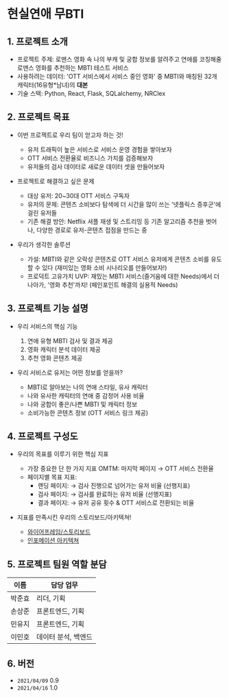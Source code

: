 # 현실연애 무BTI

## 1. 프로젝트 소개
- 프로젝트 주제:
   로맨스 영화 속 나의 부캐 및 궁합 정보를 알려주고
   연애를 코칭해줄 로맨스 영화를 추천하는 MBTI 테스트 서비스
- 사용하려는 데이터: 'OTT 서비스에서 서비스 중인 영화' 중 MBTI와 매칭된 32개 캐릭터(16유형*남녀)의 **대본**
- 기술 스택: Python, React, Flask, SQLalchemy, NRClex  

## 2. 프로젝트 목표
- 이번 프로젝트로 우리 팀이 얻고자 하는 것!
    - 유저 트래픽이 높은 서비스로 서비스 운영 경험을 쌓아보자
    - OTT 서비스 전환율로 비즈니스 가치를 검증해보자
    - 유저들의 검사 데이터로 새로운 데이터 셋을 만들어보자  

- 프로젝트로 해결하고 싶은 문제
    - 대상 유저: 20~30대 OTT 서비스 구독자
    - 유저의 문제: 콘텐츠 소비보다 탐색에 더 시간을 많이 쓰는 '넷플릭스 증후군'에 걸린 유저들
    - 기존 해결 방안: Netflix 셔플 재생 및 스트리밍 등 기존 알고리즘 추천을 벗어나, 다양한 경로로 유저-콘텐츠 접점을 만드는 중  

- 우리가 생각한 솔루션
    - 가설:
        MBTI와 같은 오락성 콘텐츠로 OTT 서비스 유저에게 콘텐츠 소비를 유도할 수 있다
        (재미있는 영화 소비 시나리오를 만들어보자!)
    - 프로덕트 고유가치 UVP:
        재밌는 MBTI 서비스(즐거움에 대한 Needs)에서 더 나아가, '영화 추천'까지! (페인포인트 해결의 실용적 Needs)  

## 3. 프로젝트 기능 설명

- 우리 서비스의 핵심 기능
    1. 연애 유형 MBTI 검사 및 결과 제공
    1. 영화 캐릭터 분석 데이터 제공
    1. 추천 영화 콘텐츠 제공  

- 우리 서비스로 유저는 어떤 정보를 얻을까?
    - MBTI로 알아보는 나의 연애 스타일, 유사 캐릭터
    - 나와 유사한 캐릭터의 연애 중 감정어 사용 비율
    - 나와 궁합이 좋은/나쁜 MBTI 및 캐릭터 정보
    - 소비가능한 콘텐츠 정보 (OTT 서비스 링크 제공)  

## 4. 프로젝트 구성도

- 우리의 목표를 이루기 위한 핵심 지표
    - 가장 중요한 단 한 가지 지표 OMTM: 마지막 페이지 → OTT 서비스 전환율
    - 페이지별 목표 지표:
        - 랜딩 페이지: → 검사 진행으로 넘어가는 유저 비율 (선행지표)
        - 검사 페이지: → 검사를 완료하는 유저 비율 (선행지표)
        - 결과 페이지: → 유저 공유 횟수 & OTT 서비스로 전환되는 비율  

- 지표를 만족시킨 우리의 스토리보드/아키텍쳐!
    - [와이어프레임/스토리보드](https://kdt-gitlab.elice.io/001-part3-moviecharacter/team3/project-DNB/-/wikis/%5B%EA%B8%B0%ED%9A%8D%5D-%EC%84%9C%EB%B9%84%EC%8A%A4-%ED%94%84%EB%A1%9C%ED%86%A0%ED%83%80%EC%9E%85-(%EC%A0%95%EB%B3%B4-%EB%B0%8F-%EA%B8%B0%EB%8A%A5-%ED%8F%AC%ED%95%A8))
    - [인포메이션 아키텍쳐](https://kdt-gitlab.elice.io/001-part3-moviecharacter/team3/project-DNB/-/wikis/%5B%EA%B8%B0%ED%9A%8D%5D-Information-Architecture)  
 
## 5. 프로젝트 팀원 역할 분담

| 이름 | 담당 업무 |
| ------ | ------ |
| 박준효 | 리더, 기획 |
| 손상준 | 프론트엔드, 기획 |
| 민유지 | 프론트엔드, 기획 |
| 이민호 | 데이터 분석, 백엔드 |


## 6. 버전

- `2021/04/09` 0.9
- `2021/04/16` 1.0  
